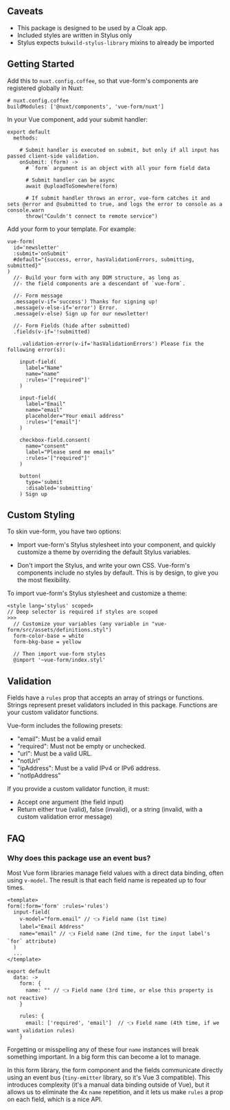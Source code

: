 
## Caveats

- This package is designed to be used by a Cloak app.
- Included styles are written in Stylus only
- Stylus expects `bukwild-stylus-library` mixins to already be imported

## Getting Started

Add this to `nuxt.config.coffee`, so that vue-form's components are registered globally in Nuxt:
```
# nuxt.config.coffee
buildModules: ['@nuxt/components', 'vue-form/nuxt']
```

In your Vue component, add your submit handler:

```
export default
  methods:
    
    # Submit handler is executed on submit, but only if all input has passed client-side validation.
    onSubmit: (form) -> 
      # `form` argument is an object with all your form field data
      
      # Submit handler can be async
      await @uploadToSomewhere(form)
      
      # If submit handler throws an error, vue-form catches it and sets @error and @submitted to true, and logs the error to console as a console.warn
      throw("Couldn't connect to remote service")
```

Add your form to your template.  For example:
```
vue-form(
  id='newsletter'
  :submit='onSubmit'
  #default="{success, error, hasValidationErrors, submitting, submitted}"
)
  //- Build your form with any DOM structure, as long as
  //- the field components are a descendant of `vue-form`.
  
  //- Form message
  .message(v-if='success') Thanks for signing up!
  .message(v-else-if='error') Error.
  .message(v-else) Sign up for our newsletter!

  //- Form Fields (hide after submitted)
  .fields(v-if='!submitted)

    .validation-error(v-if='hasValidationErrors') Please fix the following error(s):

    input-field(
      label="Name"
      name="name"
      :rules='["required"]'
    )

    input-field(
      label="Email"
      name="email"
      placeholder="Your email address"
      :rules='["email"]'
    )

    checkbox-field.consent(
      name="consent"
      label="Please send me emails"
      :rules='["required"]'
    )

    button(
      type='submit
      :disabled='submitting'
    ) Sign up
```

## Custom Styling

To skin vue-form, you have two options:

* Import vue-form's Stylus stylesheet into your component, and quickly customize a theme by overriding the default Stylus variables.

* Don't import the Stylus, and write your own CSS.  Vue-form's components include no styles by default.  This is by design, to give you the most flexibility.

To import vue-form's Stylus stylesheet and customize a theme:

```
<style lang='stylus' scoped>
// Deep selector is required if styles are scoped
>>>
  // Customize your variables (any variable in "vue-form/src/assets/definitions.styl")
  form-color-base = white
  form-bkg-base = yellow
  
  // Then import vue-form styles
  @import '~vue-form/index.styl'
```

## Validation

Fields have a `rules` prop that accepts an array of strings or functions.  Strings represent preset validators included in this package.  Functions are your custom validator functions.

Vue-form includes the following presets:

- "email":  Must be a valid email
- "required": Must not be empty or unchecked.
- "url": Must be a valid URL.
- "notUrl"
- "ipAddress":  Must be a valid IPv4 or IPv6 address.
- "notIpAddress"

If you provide a custom validator function, it must:
- Accept one argument (the field input)
- Return either true (valid), false (invalid), or a string (invalid, with a custom validation error message)

## FAQ

### Why does this package use an event bus?

Most Vue form libraries manage field values with a direct data binding, often using `v-model`.  The result is that each field name is repeated up to four times.

```
<template>
form(:form='form' :rules='rules')
  input-field(
    v-model="form.email" // 👈 Field name (1st time)
    label="Email Address"
    name="email" // 👈 Field name (2nd time, for the input label's `for` attribute)
  )
  ...
</template>

export default
  data: ->
    form: {
      name: "" // 👈 Field name (3rd time, or else this property is not reactive)
    } 

    rules: {
      email: ['required', 'email']  // 👈 Field name (4th time, if we want validation rules)
    }
```

Forgetting or misspelling any of these four `name` instances will break something important.  In a big form this can become a lot to manage.

In this form library, the form component and the fields communicate directly using an event bus (`tiny-emitter` library, so it's Vue 3 compatible).  This introduces complexity (it's a manual data binding outside of Vue), but it allows us to eliminate the 4x `name` repetition, and it lets us make `rules` a prop on each field, which is a nice API.